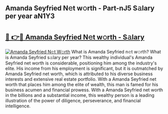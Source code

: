 ## Amanda Seyfried N𝚎t w𝚘rth - Part-nJ5 S𝚊lary per year aN1Y3

# <h2><a href="http://gc48hx.nevu.top/?p=Amanda+Seyfried">🔗 👉🔴 Amanda Seyfried N𝚎t w𝚘rth - S𝚊lary</a></h2>

[![Amanda Seyfried N𝚎t W𝚘rth](https://i.imgur.com/Oavwk0R.jpeg)](http://gc48hx.nevu.top/?p=Amanda+Seyfried)
What is Amanda Seyfried n𝚎t w𝚘rth? What is Amanda Seyfried s𝚊lary per year?
This wealthy individual's Amanda Seyfried net worth is considerable, positioning him among the industry's elite. His income from his employment is significant, but it is outmatched by Amanda Seyfried net worth, which is attributed to his diverse business interests and extensive real estate portfolio. With a Amanda Seyfried net worth that places him among the elite of wealth, this man is famed for his business acumen and financial prowess. With a Amanda Seyfried net worth in the billions and a substantial income, this wealthy person is a leading illustration of the power of diligence, perseverance, and financial intelligence.
